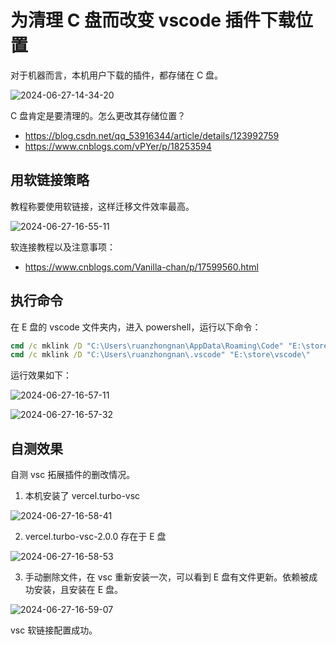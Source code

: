 # 为清理 C 盘而改变 vscode 插件下载位置

对于机器而言，本机用户下载的插件，都存储在 C 盘。

![2024-06-27-14-34-20](https://cdn.jsdelivr.net/gh/ruan-cat/img-store/img/2024-06-27-14-34-20.png)

C 盘肯定是要清理的。怎么更改其存储位置？

- https://blog.csdn.net/qq_53916344/article/details/123992759
- https://www.cnblogs.com/vPYer/p/18253594

## 用软链接策略

教程称要使用软链接，这样迁移文件效率最高。

![2024-06-27-16-55-11](https://cdn.jsdelivr.net/gh/ruan-cat/img-store/img/2024-06-27-16-55-11.png)

软连接教程以及注意事项：

- https://www.cnblogs.com/Vanilla-chan/p/17599560.html

## 执行命令

在 E 盘的 vscode 文件夹内，进入 powershell，运行以下命令：

```cmd
cmd /c mklink /D "C:\Users\ruanzhongnan\AppData\Roaming\Code" "E:\store\vscode\user-data\"
cmd /c mklink /D "C:\Users\ruanzhongnan\.vscode" "E:\store\vscode\"
```

运行效果如下：

![2024-06-27-16-57-11](https://cdn.jsdelivr.net/gh/ruan-cat/img-store/img/2024-06-27-16-57-11.png)

![2024-06-27-16-57-32](https://cdn.jsdelivr.net/gh/ruan-cat/img-store/img/2024-06-27-16-57-32.png)

## 自测效果

自测 vsc 拓展插件的删改情况。

1. 本机安装了 vercel.turbo-vsc

![2024-06-27-16-58-41](https://cdn.jsdelivr.net/gh/ruan-cat/img-store/img/2024-06-27-16-58-41.png)

2. vercel.turbo-vsc-2.0.0 存在于 E 盘

![2024-06-27-16-58-53](https://cdn.jsdelivr.net/gh/ruan-cat/img-store/img/2024-06-27-16-58-53.png)

3. 手动删除文件，在 vsc 重新安装一次，可以看到 E 盘有文件更新。依赖被成功安装，且安装在 E 盘。

![2024-06-27-16-59-07](https://cdn.jsdelivr.net/gh/ruan-cat/img-store/img/2024-06-27-16-59-07.png)

vsc 软链接配置成功。
